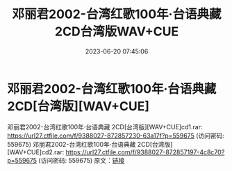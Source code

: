 ﻿---
title: 邓丽君2002-台湾红歌100年·台语典藏2CD台湾版WAV+CUE
date: 2023-06-20 07:45:06
categories: WAV车载音乐、镜像
tags: 华语中文
---
# 邓丽君2002-台湾红歌100年·台语典藏2CD[台湾版][WAV+CUE]

邓丽君2002-台湾红歌100年·台语典藏 2CD[台湾版][WAV+CUE]cd1.rar: https://url27.ctfile.com/f/9388027-872857230-63a17f?p=559675
(访问密码: 559675)
邓丽君2002-台湾红歌100年·台语典藏 2CD[台湾版][WAV+CUE]cd2.rar: https://url27.ctfile.com/f/9388027-872857197-4c8c70?p=559675
(访问密码: 559675)
原文：[链接](https://blog.sina.com.cn/s/blog_1647c7e76010312ev.html)